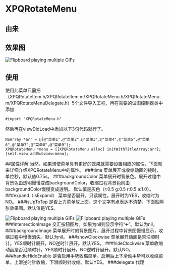 # XPQRotateMenu
## 由来
## 效果图

![Flipboard playing multiple GIFs](https://github.com/xiepanqi/XPQRotateMenu/blob/master/Dome.gif)
## 使用
使用此菜单只需把（XPQRotateItem.h/XPQRotateItem.m/XPQRotateMenu.h/XPQRotateMenu.m/XPQRotateMenuDelegate.h）5个文件导入工程，再在需要的试图控制器类中添加

    #import "XPQRotateMenu.h"
然后再在viewDidLoad中添加以下3句代码就行了。

    NSArray *arr = @[@"菜单1",@"菜单2",@"菜单3",@"菜单4",@"菜单5",@"菜单6",@"菜单7",@"菜单8",@"菜单9"];
    XPQRotateMenu *menu = [[XPQRotateMenu alloc] initWithTitleArray:arr];
    [self.view addSubview:menu];

##属性详解
当然，如果想使菜单具有更好的效果就需要设置相应的属性，下面就来详细介绍XPQRotateMenu中的属性。
###time
菜单展开或收缩动画的耗时，单位秒，默认值0.75s。
###backgroundColor
菜单展开时背景色。展开过程中背景色由透明慢慢变成backgroundColor，收缩过程背景色则由backgroundColor慢慢变成透明。
默认值是灰色（r:0.5 g:0.5 r:0.5 a:1.0）。
###expand（isExpand）
菜单是否展开，只读属性。展开时为YES，收缩时为NO。
###isUpToTop
是否上方菜单放上面。这个文字有点表达不清楚，下面贴两张效果图。默认值是YES。

![Flipboard playing multiple GIFs](https://github.com/xiepanqi/XPQRotateMenu/blob/master/ReadMeImage/isUpToTop_YES.png)
![Flipboard playing multiple GIFs](https://github.com/xiepanqi/XPQRotateMenu/blob/master/ReadMeImage/isUpToTop_NO.png)
###intersectionImage
交汇按钮图片，如果为nil则显示字符“➕”。默认为nil。
###backgroundImage
菜单展开时的背景图片，展开过程中背景图慢慢显示，收缩过程中慢慢消失。默认为nil。
###showClockwise
菜单展开动画是否沿顺时针。YES顺时针展开，NO逆时针展开。默认YES。
###hideClockwise
菜单收缩动画是否沿顺时针。YES顺时针展开，NO逆时针展开。默认NO。
###handleHideEnable
是否启用手势收缩菜单。启用后上下滑动手势可以收缩菜单，上滑逆时针收缩，下滑顺时针收缩。默认YES。
###delegate
代理
